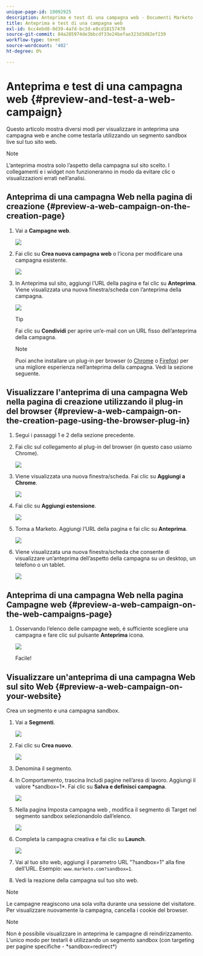 ```yaml
---
unique-page-id: 10092925
description: Anteprima e test di una campagna web - Documenti Marketo - Documentazione del prodotto
title: Anteprima e test di una campagna web
exl-id: 6cc4ebd8-0d39-4a7d-bc3d-e8cd18157470
source-git-commit: 84a285974de3bbcdf33e24befae323d3d82ef239
workflow-type: tm+mt
source-wordcount: '402'
ht-degree: 0%

---
```


# Anteprima e test di una campagna web {#preview-and-test-a-web-campaign}

Questo articolo mostra diversi modi per visualizzare in anteprima una campagna web e anche come testarla utilizzando un segmento sandbox live sul tuo sito web.

>[!NOTE]
>
>L’anteprima mostra solo l’aspetto della campagna sul sito scelto. I collegamenti e i widget non funzioneranno in modo da evitare clic o visualizzazioni errati nell’analisi.

## Anteprima di una campagna Web nella pagina di creazione {#preview-a-web-campaign-on-the-creation-page}

1. Vai a **Campagne web**.

   ![](assets/image2016-8-18-15-3a59-3a35.png)

1. Fai clic su **Crea nuova campagna web** o l’icona per modificare una campagna esistente.

   ![](assets/create-new-or-edit-web-campaign.png)

1. In Anteprima sul sito, aggiungi l’URL della pagina e fai clic su **Anteprima**. Viene visualizzata una nuova finestra/scheda con l’anteprima della campagna.

   ![](assets/three-1.png)

   >[!TIP]
   >
   >Fai clic su **Condividi** per aprire un’e-mail con un URL fisso dell’anteprima della campagna.

   >[!NOTE]
   >
   >Puoi anche installare un plug-in per browser (o [Chrome](https://chrome.google.com/webstore/detail/marketo-web-personalizati/ldiddonjplchallbngbccbfdfeldohkj) o [Firefox](https://rtp-static.marketo.com/rtp/libs/mwp-0.0.0.8.xpi)) per una migliore esperienza nell’anteprima della campagna. Vedi la sezione seguente.

## Visualizzare l&#39;anteprima di una campagna Web nella pagina di creazione utilizzando il plug-in del browser {#preview-a-web-campaign-on-the-creation-page-using-the-browser-plug-in}

1. Segui i passaggi 1 e 2 della sezione precedente.

1. Fai clic sul collegamento al plug-in del browser (in questo caso usiamo Chrome).

   ![](assets/4-1.png)

1. Viene visualizzata una nuova finestra/scheda. Fai clic su **Aggiungi a Chrome**.

   ![](assets/five.png)

1. Fai clic su **Aggiungi estensione**.

   ![](assets/six.png)

1. Torna a Marketo. Aggiungi l’URL della pagina e fai clic su **Anteprima**.

   ![](assets/seven.png)

1. Viene visualizzata una nuova finestra/scheda che consente di visualizzare un’anteprima dell’aspetto della campagna su un desktop, un telefono o un tablet.

   ![](assets/campaign-preview.png)

## Anteprima di una campagna Web nella pagina Campagne web {#preview-a-web-campaign-on-the-web-campaigns-page}

1. Osservando l’elenco delle campagne web, è sufficiente scegliere una campagna e fare clic sul pulsante **Anteprima** icona.

   ![](assets/web-campaigns-1-preview-hand.png)

   Facile!

## Visualizzare un&#39;anteprima di una campagna Web sul sito Web {#preview-a-web-campaign-on-your-website}

Crea un segmento e una campagna sandbox.

1. Vai a **Segmenti**.

   ![](assets/new-dropdown-segments-hand.jpg)

1. Fai clic su **Crea nuovo**.

   ![](assets/image2015-9-10-10-3a42-3a39.png)

1. Denomina il segmento.

1. In Comportamento, trascina Includi pagine nell’area di lavoro. Aggiungi il valore &#42;sandbox=1&#42;. Fai clic su **Salva e definisci campagna**.

   ![](assets/segment.png)

1. Nella pagina Imposta campagna web , modifica il segmento di Target nel segmento sandbox selezionandolo dall’elenco.

   ![](assets/set-web-campaign-target-segment.jpg)

1. Completa la campagna creativa e fai clic su **Launch**.

   ![](assets/click-launch.jpg)

1. Vai al tuo sito web, aggiungi il parametro URL &quot;?sandbox=1&quot; alla fine dell&#39;URL. Esempio: `www.marketo.com?sandbox=1`.

1. Vedi la reazione della campagna sul tuo sito web.

>[!NOTE]
>
>Le campagne reagiscono una sola volta durante una sessione del visitatore. Per visualizzare nuovamente la campagna, cancella i cookie del browser.

>[!NOTE]
>
>Non è possibile visualizzare in anteprima le campagne di reindirizzamento. L’unico modo per testarli è utilizzando un segmento sandbox (con targeting per pagine specifiche - &#42;sandbox=redirect&#42;)
